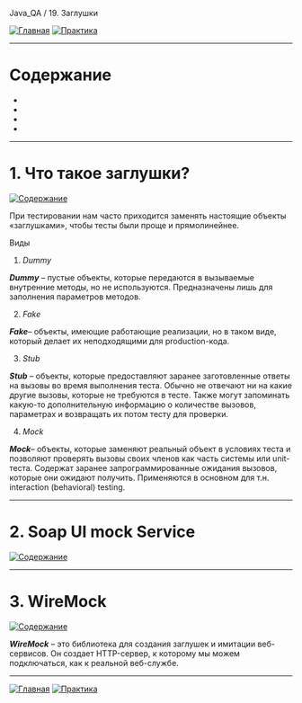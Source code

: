 Java_QA / 19. Заглушки

[![Главная](https://img.shields.io/badge/-Главная-aaccee)](README.md)
[![Практика](https://img.shields.io/badge/-Практика-aaffaa)](2.%20Практика.md)

***

# Содержание

* []()
* []()
* []()
* []()

***

# 1. Что такое заглушки?

[![Содержание](https://img.shields.io/badge/-Содержание-66eeff)](#содержание)

При тестировании нам часто приходится заменять настоящие объекты «заглушками», чтобы тесты были проще и прямолинейнее.

Виды

1. *Dummy* 

***Dummy*** – пустые объекты, которые передаются в вызываемые внутренние методы, но не используются. 
Предназначены лишь для заполнения параметров методов. 

2. *Fake* 

***Fake***– объекты, имеющие работающие реализации, но в таком виде, 
который делает их неподходящими для production-кода. 

3. *Stub* 

***Stub*** – объекты, которые предоставляют заранее заготовленные ответы на вызовы во время выполнения теста. 
Обычно не отвечают ни на какие другие вызовы, которые не требуются в тесте. 
Также могут запоминать какую-то дополнительную информацию о количестве вызовов, 
параметрах и возвращать их потом тесту для проверки. 

4. *Mock* 

***Mock***– объекты, которые заменяют реальный объект в условиях теста и 
позволяют проверять вызовы своих членов как часть системы или unit-теста. 
Содержат заранее запрограммированные ожидания вызовов, которые они ожидают получить. 
Применяются в основном для т.н. interaction (behavioral) testing.

***

# 2. Soap UI mock Service

[![Содержание](https://img.shields.io/badge/-Содержание-66eeff)](#содержание)

***

# 3. WireMock

[![Содержание](https://img.shields.io/badge/-Содержание-66eeff)](#содержание)

***WireMock*** – это библиотека для создания заглушек и имитации веб-сервисов. 
Он создает HTTP-сервер, к которому мы можем подключаться, как к реальной веб-службе.

***

[![Главная](https://img.shields.io/badge/-Главная-aaccee)](README.md)
[![Практика](https://img.shields.io/badge/-Практика-aaffaa)](2.%20Практика.md)